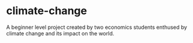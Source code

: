 # climate-change
A beginner level project created by two economics students enthused by climate change and its impact on the world.

